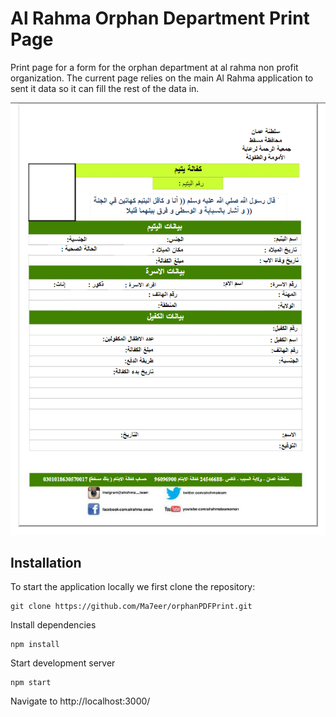 # Al Rahma Orphan Department Print Page

Print page for a form for the orphan department at al rahma non profit organization. The current page relies on the main Al Rahma application to sent it data so it can fill the rest of the data in.

![print page](https://github.com/Ma7eer/orphanPDFPrint/blob/master/public/screenshot.PNG)

## Installation

To start the application locally we first clone the repository:

```
git clone https://github.com/Ma7eer/orphanPDFPrint.git
```

Install dependencies

```
npm install
```

Start development server

```
npm start
```

Navigate to http://localhost:3000/
